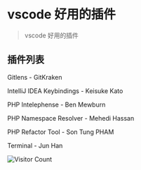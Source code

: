 # vscode 好用的插件
> vscode 好用的插件

## 插件列表

Gitlens - GitKraken

IntelliJ IDEA Keybindings - Keisuke Kato

PHP Intelephense - Ben Mewburn

PHP Namespace Resolver - Mehedi Hassan

PHP Refactor Tool - Son Tung PHAM

Terminal - Jun Han

![Visitor Count](https://profile-counter.glitch.me/brotherbigbao/count.svg)